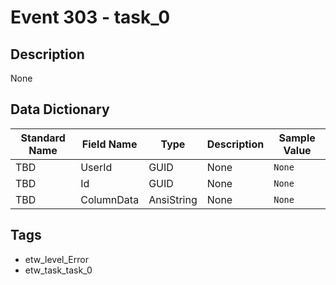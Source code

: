 # Event 303 - task_0

## Description
None

## Data Dictionary
|Standard Name|Field Name|Type|Description|Sample Value|
|---|---|---|---|---|
|TBD|UserId|GUID|None|`None`|
|TBD|Id|GUID|None|`None`|
|TBD|ColumnData|AnsiString|None|`None`|

## Tags
* etw_level_Error
* etw_task_task_0